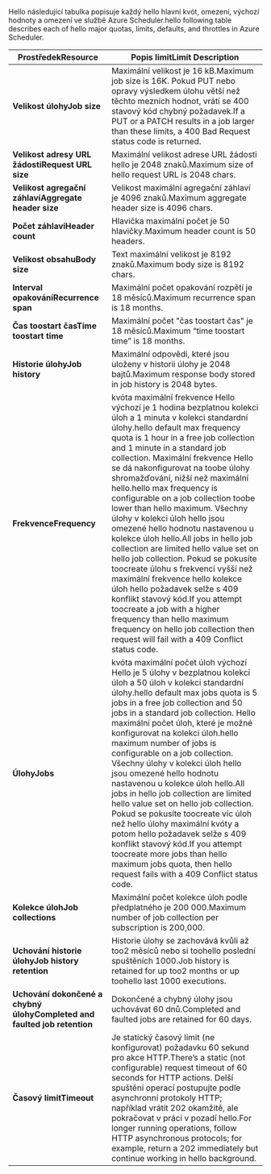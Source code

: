<span data-ttu-id="9715f-101">Hello následující tabulka popisuje každý hello hlavní kvót, omezení, výchozí hodnoty a omezení ve službě Azure Scheduler.</span><span class="sxs-lookup"><span data-stu-id="9715f-101">hello following table describes each of hello major quotas, limits, defaults, and throttles in Azure Scheduler.</span></span>

| <span data-ttu-id="9715f-102">Prostředek</span><span class="sxs-lookup"><span data-stu-id="9715f-102">Resource</span></span> | <span data-ttu-id="9715f-103">Popis limit</span><span class="sxs-lookup"><span data-stu-id="9715f-103">Limit Description</span></span> |
| --- | --- |
| <span data-ttu-id="9715f-104">**Velikost úlohy**</span><span class="sxs-lookup"><span data-stu-id="9715f-104">**Job size**</span></span> |<span data-ttu-id="9715f-105">Maximální velikost je 16 kB.</span><span class="sxs-lookup"><span data-stu-id="9715f-105">Maximum job size is 16K.</span></span> <span data-ttu-id="9715f-106">Pokud PUT nebo opravy výsledkem úlohu větší než těchto mezních hodnot, vrátí se 400 stavový kód chybný požadavek.</span><span class="sxs-lookup"><span data-stu-id="9715f-106">If a PUT or a PATCH results in a job larger than these limits, a 400 Bad Request status code is returned.</span></span> |
| <span data-ttu-id="9715f-107">**Velikost adresy URL žádosti**</span><span class="sxs-lookup"><span data-stu-id="9715f-107">**Request URL size**</span></span> |<span data-ttu-id="9715f-108">Maximální velikost adrese URL žádosti hello je 2048 znaků.</span><span class="sxs-lookup"><span data-stu-id="9715f-108">Maximum size of hello request URL is 2048 chars.</span></span> |
| <span data-ttu-id="9715f-109">**Velikost agregační záhlaví**</span><span class="sxs-lookup"><span data-stu-id="9715f-109">**Aggregate header size**</span></span> |<span data-ttu-id="9715f-110">Velikost maximální agregační záhlaví je 4096 znaků.</span><span class="sxs-lookup"><span data-stu-id="9715f-110">Maximum aggregate header size is 4096 chars.</span></span> |
| <span data-ttu-id="9715f-111">**Počet záhlaví**</span><span class="sxs-lookup"><span data-stu-id="9715f-111">**Header count**</span></span> |<span data-ttu-id="9715f-112">Hlavička maximální počet je 50 hlavičky.</span><span class="sxs-lookup"><span data-stu-id="9715f-112">Maximum header count is 50 headers.</span></span> |
| <span data-ttu-id="9715f-113">**Velikost obsahu**</span><span class="sxs-lookup"><span data-stu-id="9715f-113">**Body size**</span></span> |<span data-ttu-id="9715f-114">Text maximální velikost je 8192 znaků.</span><span class="sxs-lookup"><span data-stu-id="9715f-114">Maximum body size is 8192 chars.</span></span> |
| <span data-ttu-id="9715f-115">**Interval opakování**</span><span class="sxs-lookup"><span data-stu-id="9715f-115">**Recurrence span**</span></span> |<span data-ttu-id="9715f-116">Maximální počet opakování rozpětí je 18 měsíců.</span><span class="sxs-lookup"><span data-stu-id="9715f-116">Maximum recurrence span is 18 months.</span></span> |
| <span data-ttu-id="9715f-117">**Čas toostart čas**</span><span class="sxs-lookup"><span data-stu-id="9715f-117">**Time toostart time**</span></span> |<span data-ttu-id="9715f-118">Maximální počet "čas toostart čas" je 18 měsíců.</span><span class="sxs-lookup"><span data-stu-id="9715f-118">Maximum “time toostart time” is 18 months.</span></span> |
| <span data-ttu-id="9715f-119">**Historie úlohy**</span><span class="sxs-lookup"><span data-stu-id="9715f-119">**Job history**</span></span> |<span data-ttu-id="9715f-120">Maximální odpovědi, které jsou uloženy v historii úlohy je 2048 bajtů.</span><span class="sxs-lookup"><span data-stu-id="9715f-120">Maximum response body stored in job history is 2048 bytes.</span></span> |
| <span data-ttu-id="9715f-121">**Frekvence**</span><span class="sxs-lookup"><span data-stu-id="9715f-121">**Frequency**</span></span> |<span data-ttu-id="9715f-122">kvóta maximální frekvence Hello výchozí je 1 hodina bezplatnou kolekci úloh a 1 minuta v kolekci standardní úlohy.</span><span class="sxs-lookup"><span data-stu-id="9715f-122">hello default max frequency quota is 1 hour in a free job collection and 1 minute in a standard job collection.</span></span> <span data-ttu-id="9715f-123">Maximální frekvence Hello se dá nakonfigurovat na toobe úlohy shromažďování, nižší než maximální hello.</span><span class="sxs-lookup"><span data-stu-id="9715f-123">hello max frequency is configurable on a job collection toobe lower than hello maximum.</span></span> <span data-ttu-id="9715f-124">Všechny úlohy v kolekci úloh hello jsou omezené hello hodnotu nastavenou u kolekce úloh hello.</span><span class="sxs-lookup"><span data-stu-id="9715f-124">All jobs in hello job collection are limited hello value set on hello job collection.</span></span> <span data-ttu-id="9715f-125">Pokud se pokusíte toocreate úlohu s frekvencí vyšší než maximální frekvence hello kolekce úloh hello požadavek selže s 409 konflikt stavový kód.</span><span class="sxs-lookup"><span data-stu-id="9715f-125">If you attempt toocreate a job with a higher frequency than hello maximum frequency on hello job collection then request will fail with a 409 Conflict status code.</span></span> |
| <span data-ttu-id="9715f-126">**Úlohy**</span><span class="sxs-lookup"><span data-stu-id="9715f-126">**Jobs**</span></span> |<span data-ttu-id="9715f-127">kvóta maximální počet úloh výchozí Hello je 5 úlohy v bezplatnou kolekci úloh a 50 úloh v kolekci standardní úlohy.</span><span class="sxs-lookup"><span data-stu-id="9715f-127">hello default max jobs quota is 5 jobs in a free job collection and 50 jobs in a standard job collection.</span></span> <span data-ttu-id="9715f-128">Hello maximální počet úloh, které je možné konfigurovat na kolekci úloh.</span><span class="sxs-lookup"><span data-stu-id="9715f-128">hello maximum number of jobs is configurable on a job collection.</span></span> <span data-ttu-id="9715f-129">Všechny úlohy v kolekci úloh hello jsou omezené hello hodnotu nastavenou u kolekce úloh hello.</span><span class="sxs-lookup"><span data-stu-id="9715f-129">All jobs in hello job collection are limited hello value set on hello job collection.</span></span> <span data-ttu-id="9715f-130">Pokud se pokusíte toocreate víc úloh než hello úlohy maximální kvóty a potom hello požadavek selže s 409 konflikt stavový kód.</span><span class="sxs-lookup"><span data-stu-id="9715f-130">If you attempt toocreate more jobs than hello maximum jobs quota, then hello request fails with a 409 Conflict status code.</span></span> |
| <span data-ttu-id="9715f-131">**Kolekce úloh**</span><span class="sxs-lookup"><span data-stu-id="9715f-131">**Job collections**</span></span> |<span data-ttu-id="9715f-132">Maximální počet kolekce úloh podle předplatného je 200 000.</span><span class="sxs-lookup"><span data-stu-id="9715f-132">Maximum number of job collection per subscription is 200,000.</span></span> |
| <span data-ttu-id="9715f-133">**Uchování historie úlohy**</span><span class="sxs-lookup"><span data-stu-id="9715f-133">**Job history retention**</span></span> |<span data-ttu-id="9715f-134">Historie úlohy se zachovává kvůli až too2 měsíců nebo si toohello poslední spuštěních 1000.</span><span class="sxs-lookup"><span data-stu-id="9715f-134">Job history is retained for up too2 months or up toohello last 1000 executions.</span></span> |
| <span data-ttu-id="9715f-135">**Uchování dokončené a chybný úlohy**</span><span class="sxs-lookup"><span data-stu-id="9715f-135">**Completed and faulted job retention**</span></span> |<span data-ttu-id="9715f-136">Dokončené a chybný úlohy jsou uchovávat 60 dnů.</span><span class="sxs-lookup"><span data-stu-id="9715f-136">Completed and faulted jobs are retained for 60 days.</span></span> |
| <span data-ttu-id="9715f-137">**Časový limit**</span><span class="sxs-lookup"><span data-stu-id="9715f-137">**Timeout**</span></span> |<span data-ttu-id="9715f-138">Je statický časový limit (ne konfigurovat) požadavku 60 sekund pro akce HTTP.</span><span class="sxs-lookup"><span data-stu-id="9715f-138">There’s a static (not configurable) request timeout of 60 seconds for HTTP actions.</span></span> <span data-ttu-id="9715f-139">Delší spuštění operací postupujte podle asynchronní protokoly HTTP; například vrátit 202 okamžitě, ale pokračovat v práci v pozadí hello.</span><span class="sxs-lookup"><span data-stu-id="9715f-139">For longer running operations, follow HTTP asynchronous protocols; for example, return a 202 immediately but continue working in hello background.</span></span> |

